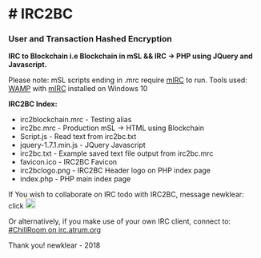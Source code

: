 <h1># IRC2BC</h1>

<h3>User and Transaction Hashed Encryption</h3>

<p><strong>IRC to Blockchain i.e Blockchain in mSL &amp;&amp; IRC -> PHP using JQuery and Javascript.</strong></p> 

<p>Please note: mSL scripts ending in .mrc require <a href="https://www.mirc.co.uk/">mIRC</a> to run.
Tools used: <a href="http://www.wampserver.com/en//">WAMP</a> with <a href="https://www.mirc.co.uk/">mIRC</a> installed on Windows 10 
 
</p>
 
<strong>IRC2BC Index:</strong>

<ul>
  <li>irc2blockchain.mrc - Testing alias</li>
  <li>irc2bc.mrc - Production mSL -> HTML using Blockchain</li>
 <li>Script.js - Read text from irc2bc.txt</li>
 <li>jquery-1.7.1.min.js - JQuery Javascript</li>
 <li>irc2bc.txt - Example saved text file output from irc2bc.mrc</li>
 <li>favicon.ico - IRC2BC Favicon</li>
 <li>irc2bclogo.png - IRC2BC Header logo on PHP index page</li>
 <li>index.php - PHP main index page</li>
</ul>

If You wish to collaborate on IRC todo with IRC2BC, message newklear: click
<a href="https://www.irccloud.com/invite?channel=%23ChillRoom&amp;hostname=irc.atrum.org&amp;port=6697&amp;ssl=1" target="_blank"><img src="https://img.shields.io/badge/IRC-%23ChillRoom-1e72ff.svg?style=plastic"  height="20"></a>

Or alternatively, if you make use of your own IRC client, connect to: <a href="irc://irc.atrum.org:6667/#chillroom">#ChillRoom on irc.atrum.org</a>

Thank you!
newklear - 2018


